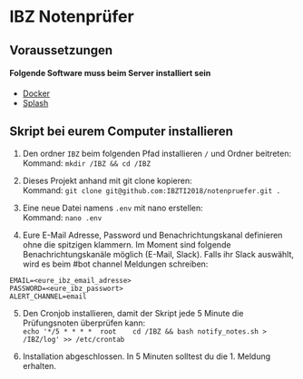# IBZ Notenprüfer
## Voraussetzungen
#### Folgende Software muss beim Server installiert sein
- [Docker](https://www.digitalocean.com/community/tutorials/so-installieren-und-verwenden-sie-docker-auf-ubuntu-18-04-de "Docker")
- [Splash](https://splash.readthedocs.io/en/stable/install.html#linux-docker)

## Skript bei eurem Computer installieren
1.  Den ordner `IBZ` beim folgenden Pfad installieren `/` und Ordner beitreten:  
Kommand: `mkdir /IBZ && cd /IBZ`  
  
2.  Dieses Projekt anhand mit git clone kopieren:  
Kommand: `git clone git@github.com:IBZTI2018/notenpruefer.git .`  
  
3. Eine neue Datei namens `.env` mit nano erstellen:  
Kommand: `nano .env`  
  
4. Eure E-Mail Adresse, Password und Benachrichtungskanal definieren ohne die spitzigen klammern. Im Moment sind folgende Benachrichtungskanäle möglich (E-Mail, Slack). Falls ihr Slack auswählt, wird es beim #bot channel Meldungen schreiben:  
```
EMAIL=<eure_ibz_email_adresse>
PASSWORD=<eure_ibz_passwort>
ALERT_CHANNEL=email
```  
  
5. Den Cronjob installieren, damit der Skript jede 5 Minute die Prüfungsnoten überprüfen kann:  
`echo '*/5 * * * *	root	cd /IBZ && bash notify_notes.sh > /IBZ/log' >> /etc/crontab`  
  
6. Installation abgeschlossen. In 5 Minuten solltest du die 1. Meldung erhalten.
